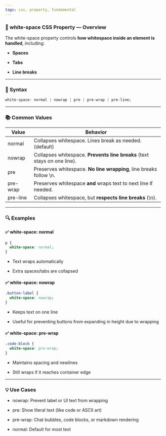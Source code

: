 ```yaml
---
tags: css, property, fundamental
---
```


### **🧾 white-space CSS Property — Overview**

The white-space property controls **how whitespace inside an element is handled**, including:

- **Spaces**
    
- **Tabs**
    
- **Line breaks**
    

---

### **🔧 Syntax**

```css
white-space: normal | nowrap | pre | pre-wrap | pre-line;
```

---

### **📚 Common Values**

|**Value**|**Behavior**|
|---|---|
|normal|Collapses whitespace. Lines break as needed. (default)|
|nowrap|Collapses whitespace. **Prevents line breaks** (text stays on one line).|
|pre|Preserves whitespace. **No line wrapping**, line breaks follow \n.|
|pre-wrap|Preserves whitespace **and** wraps text to next line if needed.|
|pre-line|Collapses whitespace, but **respects line breaks** (\n).|

---

### **🔍 Examples**

#### **✅ white-space: normal**

```css
p {
  white-space: normal;
}
```

- Text wraps automatically
    
- Extra spaces/tabs are collapsed
    

#### **✅ white-space: nowrap**

```css
.button-label {
  white-space: nowrap;
}
```

- Keeps text on one line
    
- Useful for preventing buttons from expanding in height due to wrapping
    

#### **✅ white-space: pre-wrap**

```css
.code-block {
  white-space: pre-wrap;
}
```

- Maintains spacing and newlines
    
- Still wraps if it reaches container edge
    

---

### **💡 Use Cases**

- nowrap: Prevent label or UI text from wrapping
    
- pre: Show literal text (like code or ASCII art)
    
- pre-wrap: Chat bubbles, code blocks, or markdown rendering
    
- normal: Default for most text
    
